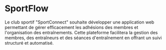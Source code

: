 # SportFlow
Le club sportif "SportConnect" souhaite développer une application web permettant de gérer efficacement les adhésions des membres et l'organisation des entraînements. Cette plateforme facilitera la gestion des membres, des entraîneurs et des séances d'entraînement en offrant un suivi structuré et automatisé.
